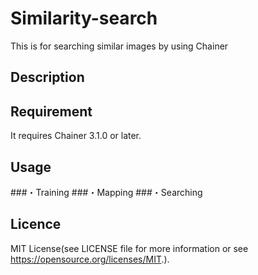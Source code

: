 Similarity-search
====
This is for searching similar images by using Chainer

## Description



## Requirement
It requires Chainer 3.1.0 or later.


## Usage

###・Training
###・Mapping
###・Searching

## Licence
MIT License(see LICENSE file for more information or see https://opensource.org/licenses/MIT.).